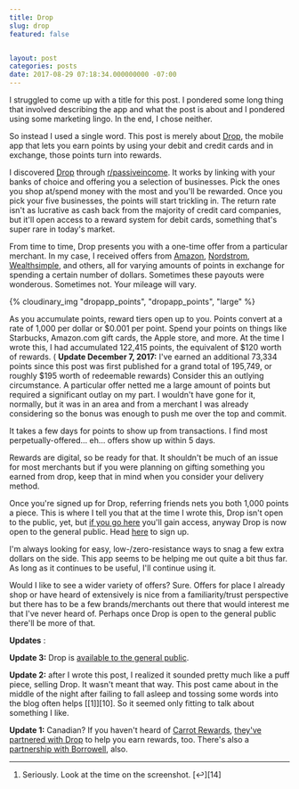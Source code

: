 ```yaml
---
title: Drop
slug: drop
featured: false


layout: post
categories: posts
date: 2017-08-29 07:18:34.000000000 -07:00
---
```


I struggled to come up with a title for this post. I pondered some long thing that involved describing the app and what the post is about and I pondered using some marketing lingo. In the end, I chose neither.

So instead I used a single word. This post is merely about [Drop](https://b.ewd.io/code?c=m4q9k), the mobile app that lets you earn points by using your debit and credit cards and in exchange, those points turn into rewards.

I discovered [Drop](https://b.ewd.io/code?c=m4q9k) through [r/passiveincome](https://www.reddit.com/r/passiveincome/). It works by linking with your banks of choice and offering you a selection of businesses. Pick the ones you shop at/spend money with the most and you'll be rewarded. Once you pick your five businesses, the points will start trickling in. The return rate isn't as lucrative as cash back from the majority of credit card companies, but it'll open access to a reward system for debit cards, something that's super rare in today's market.

From time to time, Drop presents you with a one-time offer from a particular merchant. In my case, I received offers from [Amazon](https://amzn.to/2wdEb7o), [Nordstrom](https://shop.nordstrom.com), [Wealthsimple](https://wealthsimple.com/invite/DP4CBW), and others, all for varying amounts of points in exchange for spending a certain number of dollars. Sometimes these payouts were wonderous. Sometimes not. Your mileage will vary.

{% cloudinary_img "dropapp_points", "dropapp_points", "large" %}

As you accumulate points, reward tiers open up to you. Points convert at a rate of 1,000 per dollar or $0.001 per point. Spend your points on things like Starbucks, Amazon.com gift cards, the Apple store, and more. At the time I wrote this, I had accumulated 122,415 points, the equivalent of $120 worth of rewards. ( **Update December 7, 2017:** I've earned an additional 73,334 points since this post was first published for a grand total of 195,749, or roughly $195 worth of redeemable rewards) Consider this an outlying circumstance. A particular offer netted me a large amount of points but required a significant outlay on my part. I wouldn't have gone for it, normally, but it was in an area and from a merchant I was already considering so the bonus was enough to push me over the top and commit.

It takes a few days for points to show up from transactions. I find most perpetually-offered… eh… offers show up within 5 days.

Rewards are digital, so be ready for that. It shouldn't be much of an issue for most merchants but if you were planning on gifting something you earned from drop, keep that in mind when you consider your delivery method.

Once you're signed up for Drop, referring friends nets you both 1,000 points a piece. This is where I tell you that at the time I wrote this, Drop isn't open to the public, yet, but [if you go here](https://b.ewd.io/code?c=m4q9k) you'll gain access, anyway Drop is now open to the general public. Head [here](https://b.ewd.io/code?c=m4q9k) to sign up.

I'm always looking for easy, low-/zero-resistance ways to snag a few extra dollars on the side. This app seems to be helping me out quite a bit thus far. As long as it continues to be useful, I'll continue using it.

Would I like to see a wider variety of offers? Sure. Offers for place I already shop or have heard of extensively is nice from a familiarity/trust perspective but there has to be a few brands/merchants out there that would interest me that I've never heard of. Perhaps once Drop is open to the general public there'll be more of that.

**Updates** :

**Update 3:** Drop is [available to the general public](https://b.ewd.io/code?c=m4q9k).

**Update 2:** after I wrote this post, I realized it sounded pretty much like a puff piece, selling Drop. It wasn't meant that way. This post came about in the middle of the night after failing to fall asleep and tossing some words into the blog often helps [[1]][10]. So it seemed only fitting to talk about something I like.

**Update 1:** Canadian? If you haven't heard of [Carrot Rewards](https://www.carrotrewards.ca/home/), [they've partnered with Drop](https://www.carrotrewards.ca/earn-drop-carrot-rewards/) to help you earn rewards, too. There's also a [partnership with Borrowell](https://blog.earnwithdrop.com/how-borrowell-is-empowering-canadians-one-credit-check-at-a-time-945f528ba4bd), also.

* * *

1. Seriously. Look at the time on the screenshot. [↩︎][14]
